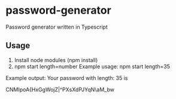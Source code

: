 # password-generator
Password generator written in Typescript

## Usage
1. Install node modules (npm install)
2. npm start length=number
Example usage:
npm start length=35

Example output:
Your password with length: 35 is 

CNMIpoA{HxGgWojZ\|^PXsXdPJYqN\aM_bw